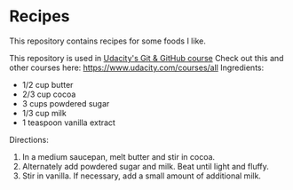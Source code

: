 # Recipes

This repository contains recipes for some foods I like.

This repository is used in [Udacity's Git & GitHub course](https://www.udacity.com/course/how-to-use-git-and-github--ud775)
Check out this and other courses here: https://www.udacity.com/courses/all
Ingredients:
 - 1/2 cup butter
 - 2/3 cup cocoa
 - 3 cups powdered sugar
 - 1/3 cup milk
 - 1 teaspoon vanilla extract

Directions:
  1. In a medium saucepan, melt butter and stir in cocoa.
  2. Alternately add powdered sugar and milk. Beat until light and fluffy.
  3. Stir in vanilla.  If necessary, add a small amount of additional milk.
